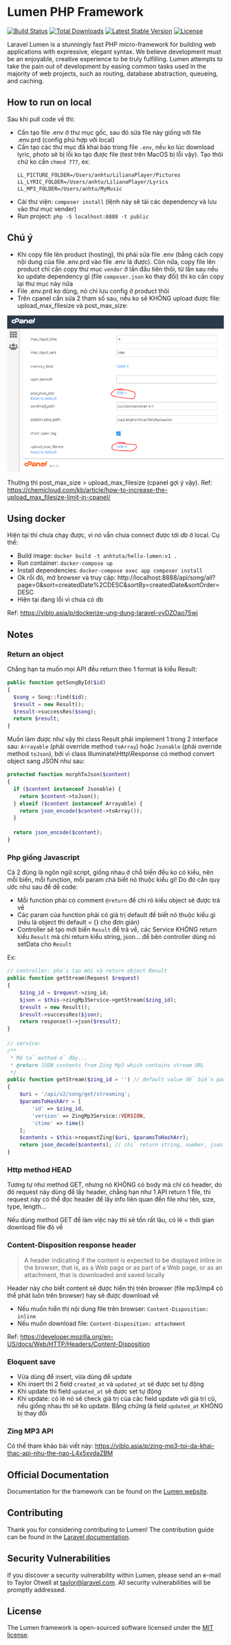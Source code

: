 # Lumen PHP Framework

[![Build Status](https://travis-ci.org/laravel/lumen-framework.svg)](https://travis-ci.org/laravel/lumen-framework)
[![Total Downloads](https://img.shields.io/packagist/dt/laravel/framework)](https://packagist.org/packages/laravel/lumen-framework)
[![Latest Stable Version](https://img.shields.io/packagist/v/laravel/framework)](https://packagist.org/packages/laravel/lumen-framework)
[![License](https://img.shields.io/packagist/l/laravel/framework)](https://packagist.org/packages/laravel/lumen-framework)

Laravel Lumen is a stunningly fast PHP micro-framework for building web applications with expressive, elegant syntax. We believe development must be an enjoyable, creative experience to be truly fulfilling. Lumen attempts to take the pain out of development by easing common tasks used in the majority of web projects, such as routing, database abstraction, queueing, and caching.

## How to run on local

Sau khi pull code về thì:

-   Cần tạo file .env ở thư mục gốc, sau đó sửa file này giống với file .env.prd (config phù hợp với local)
-   Cần tạo các thư mục đã khai báo trong file `.env`, nếu ko lúc download lyric, photo sẽ bị lỗi ko tạo được file (test trên MacOS bị lỗi vậy). Tạo thôi chứ ko cần `chmod 777`, ex:
    ```
    LL_PICTURE_FOLDER=/Users/anhtu/LilianaPlayer/Pictures
    LL_LYRIC_FOLDER=/Users/anhtu/LilianaPlayer/Lyrics
    LL_MP3_FOLDER=/Users/anhtu/MyMusic
    ```
-   Cài thư viện: `composer install` (lệnh này sẽ tải các dependency và lưu vào thư mục vender)
-   Run project: `php -S localhost:8888 -t public`

## Chú ý

-   Khi copy file lên product (hosting), thì phải sửa file .env (bằng cách copy nội dung của file .env.prd vào file .env là được). Còn nữa, copy file lên product chỉ cần copy thư mục `vendor` ở lần đầu tiên thôi, từ lần sau nếu ko update dependency gì (file `composer.json` ko thay đổi) thì ko cần copy lại thư mục này nữa
-   File .env.prd ko dùng, nó chỉ lưu config ở product thôi
-   Trên cpanel cần sửa 2 tham số sau, nếu ko sẽ KHÔNG upload được file: upload_max_filesize và post_max_size:

![Fix error when upload file](./docs/error-when-upload-file.PNG)

Thường thì post_max_size > upload_max_filesize (cpanel gợi ý vậy).
Ref: https://chemicloud.com/kb/article/how-to-increase-the-upload_max_filesize-limit-in-cpanel/

## Using docker

Hiện tại thì chưa chạy được, vì nó vẫn chưa connect được tới db ở local. Cụ thể:

-   Build image: `docker build -t anhtuta/hello-lumen:v1 .`
-   Run container: `docker-compose up`
-   Install dependencies: `docker-compose exec app composer install`
-   Ok rồi đó, mở browser và truy cập: http://localhost:8888/api/song/all?page=0&sort=createdDate%2CDESC&sortBy=createdDate&sortOrder=DESC
-   Hiện tại đang lỗi vì chưa có db

Ref: https://viblo.asia/p/dockerize-ung-dung-laravel-vyDZOao75wj

## Notes

### Return an object

Chẳng hạn ta muốn mọi API đều return theo 1 format là kiểu Result:

```php
public function getSongById($id)
{
  $song = Song::find($id);
  $result = new Result();
  $result->successRes($song);
  return $result;
}
```

Muốn làm được như vậy thì class Result phải implement 1 trong 2 interface sau: `Arrayable` (phải override method `toArray`) hoặc `Jsonable` (phải override method `toJson`), bởi vì class Illuminate\Http\Response có method convert object sang JSON như sau:

```php
protected function morphToJson($content)
{
  if ($content instanceof Jsonable) {
    return $content->toJson();
  } elseif ($content instanceof Arrayable) {
    return json_encode($content->toArray());
  }

  return json_encode($content);
}
```

### Php giống Javascript

Cả 2 đúng là ngôn ngữ script, giống nhau ở chỗ biến đều ko có kiểu, nên mỗi biến, mỗi function, mỗi param chả biết nó thuộc kiểu gì! Do đó cần quy ước như sau để dễ code:

-   Mỗi function phải có comment `@return` để chỉ rõ kiểu object sẽ được trả về
-   Các param của function phải có giá trị default để biết nó thuộc kiểu gì (nếu là object thì default = {} cho đơn giản)
-   Controller sẽ tạo mới biến `Result` để trả về, các Service KHÔNG return kiểu `Result` mà chỉ return kiểu string, json... để bên controller dùng nó setData cho `Result`

Ex:

```php
// controller: phải tạo mới và return object Result
public function getStream(Request $request)
{
    $zing_id = $request->zing_id;
    $json = $this->zingMp3Service->getStream($zing_id);
    $result = new Result();
    $result->successRes($json);
    return response()->json($result);
}

// service:
/**
 * Mô tả method ở đây...
 * @return JSON contents from Zing Mp3 which contains stream URL
 */
public function getStream($zing_id = '') // default value để biến param này có kiểu string
{
    $uri = '/api/v2/song/get/streaming';
    $paramsToHashArr = [
        'id' => $zing_id,
        'version' => ZingMp3Service::VERSION,
        'ctime' => time()
    ];
    $contents = $this->requestZing($uri, $paramsToHashArr);
    return json_decode($contents); // chỉ return string, number, json... chứ KHÔNG return object Result
}
```

### Http method HEAD

Tương tự như method GET, nhưng nó KHÔNG có body mà chỉ có header, do đó request này dùng để lấy header, chẳng hạn như 1 API return 1 file, thì request này có thể đọc header để lấy info liên quan đến file như tên, size, type, length...

Nếu dùng method GET để làm việc này thì sẽ tốn rất lâu, có lẽ = thời gian download file đó về

### Content-Disposition response header

> A header indicating if the content is expected to be displayed inline in the browser, that is, as a Web page or as part of a Web page, or as an attachment, that is downloaded and saved locally

Header này cho biết content sẽ được hiển thị trên browser (file mp3/mp4 có thể phát luôn trên browser) hay sẽ được download về

-   Nếu muốn hiển thị nội dung file trên browser: `Content-Disposition: inline`
-   Nếu muốn download file: `Content-Disposition: attachment`

Ref: https://developer.mozilla.org/en-US/docs/Web/HTTP/Headers/Content-Disposition

### Eloquent save

-   Vừa dùng để insert, vừa dùng để update
-   Khi insert thì 2 field `created_at` và `updated_at` sẽ được set tự động
-   Khi update thì field `updated_at` sẽ được set tự động
-   Khi update: có lẽ nó sẽ check giá trị của các field update với giá trị cũ, nếu giống nhau thì sẽ ko update. Bằng chứng là field `updated_at` KHÔNG bị thay đổi

### Zing MP3 API

Có thể tham khảo bài viết này: https://viblo.asia/p/zing-mp3-toi-da-khai-thac-api-nhu-the-nao-L4x5xvdaZBM

## Official Documentation

Documentation for the framework can be found on the [Lumen website](https://lumen.laravel.com/docs).

## Contributing

Thank you for considering contributing to Lumen! The contribution guide can be found in the [Laravel documentation](https://laravel.com/docs/contributions).

## Security Vulnerabilities

If you discover a security vulnerability within Lumen, please send an e-mail to Taylor Otwell at taylor@laravel.com. All security vulnerabilities will be promptly addressed.

## License

The Lumen framework is open-sourced software licensed under the [MIT license](https://opensource.org/licenses/MIT).
